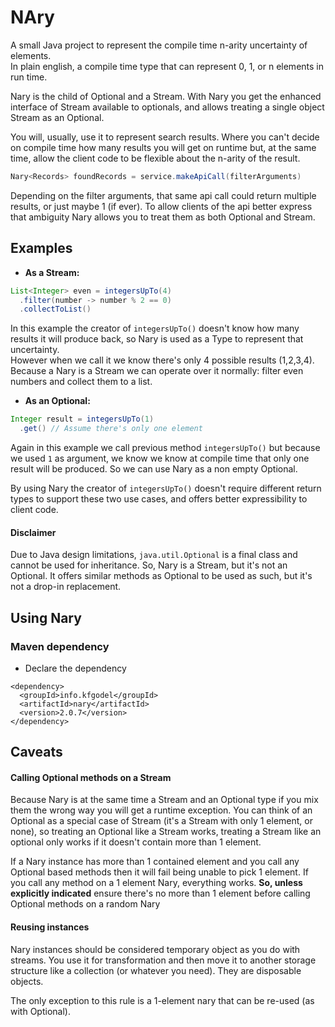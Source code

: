 NAry
==============

A small Java project to represent the compile time n-arity uncertainty of elements.  
In plain english, a compile time type that can represent 0, 1, or n elements in run time.    

Nary is the child of Optional and a Stream. With Nary you get the enhanced interface 
of Stream available to optionals, and allows treating a single object Stream as 
an Optional.  

You will, usually, use it to represent search results. Where you can't decide 
on compile time how many results you will get on runtime but, at the same time, 
allow the client code to be flexible about the n-arity of the result.

```java
Nary<Records> foundRecords = service.makeApiCall(filterArguments)
```
Depending on the filter arguments, that same api call could return multiple results, 
or just maybe 1 (if ever). To allow clients of the api better express that ambiguity
Nary allows you to treat them as both Optional and Stream.   


## Examples
- **As a Stream:**
```java
List<Integer> even = integersUpTo(4)
  .filter(number -> number % 2 == 0)
  .collectToList()
```
In this example the creator of `integersUpTo()` doesn't know how many results
it will produce back, so Nary is used as a Type to represent that uncertainty.  
However when we call it we know there's only 4 possible results (1,2,3,4).  
Because a Nary is a Stream we can operate over it normally: filter even numbers
and collect them to a list.  


- **As an Optional:**
```java
Integer result = integersUpTo(1) 
  .get() // Assume there's only one element
```
Again in this example we call previous method `integersUpTo()` but
because we used `1` as argument, we know we know at compile time
that only one result will be produced. So we can use Nary as a non empty Optional.  
   
By using Nary the creator of `integersUpTo()` doesn't require different return types
to support these two use cases, and offers better expressibility to client code.   

#### Disclaimer
Due to Java design limitations, `java.util.Optional` is a final class and 
cannot be used for inheritance. So, Nary is a Stream, but it's not an Optional.
It offers similar methods as Optional to be used as such, but it's not a drop-in
replacement.  
 
## Using Nary
### Maven dependency ###

* Declare the dependency
```
<dependency>
  <groupId>info.kfgodel</groupId>
  <artifactId>nary</artifactId>
  <version>2.0.7</version>
</dependency>
```

## Caveats

#### Calling Optional methods on a Stream
Because Nary is at the same time a Stream and an Optional type if you mix them
the wrong way you will get a runtime exception.
You can think of an Optional as a special case of Stream (it's a Stream with only
1 element, or none), so treating an Optional like a Stream works,
treating a Stream like an optional only works if it doesn't contain more than 1
element.
  
If a Nary instance has more than 1 contained element and you call any Optional
based methods then it will fail being unable to pick 1 element.
If you call any method on a 1 element Nary, everything works. 
**So, unless explicitly indicated** ensure there's no more than 1 element
before calling Optional methods on a random Nary 

#### Reusing instances
Nary instances should be considered temporary object as you do with streams.
You use it for transformation and then move it to another storage structure like
a collection (or whatever you need). They are disposable objects.

The only exception to this rule is a 1-element nary that can be re-used (as with
Optional).  
